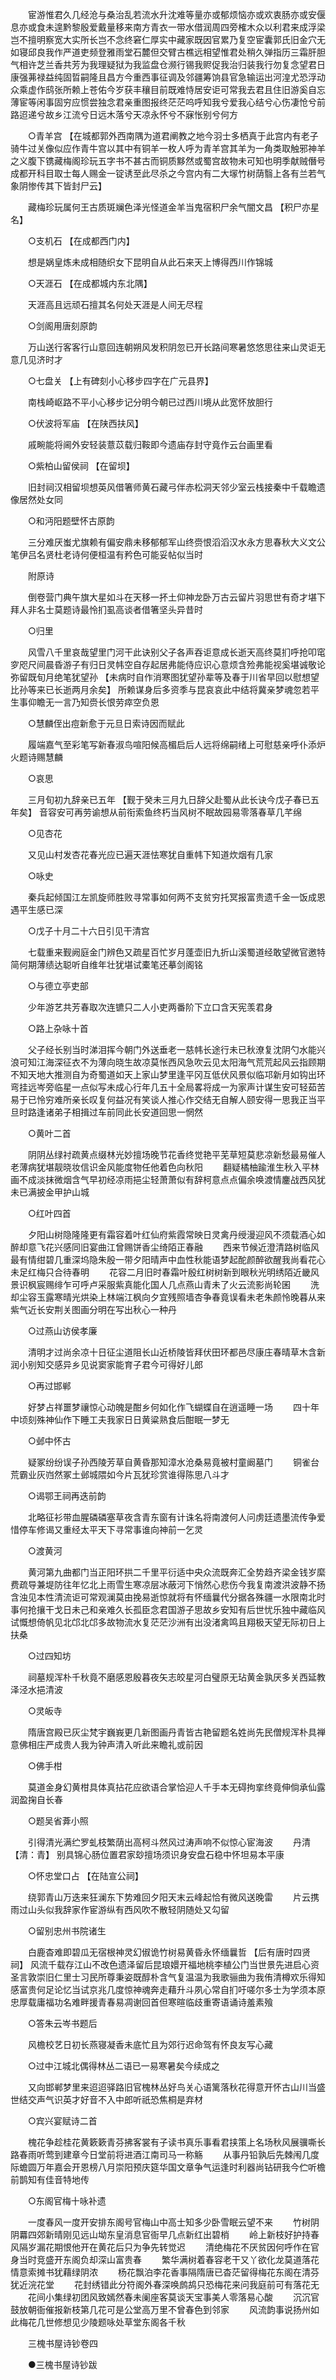 <!-- { "loadSidebar": true } -->
　　宦游惟君久几经沧与桑治乱若流水升沈难等量亦或郁烦恼亦或欢衷肠亦或安偃息亦或食未遑黔黎殷爱戴量移来南方青衣一带水借润周四旁榷木众以利君来成浮梁岂不擅明察宽大实所长岂不念终窘仁厚实中藏家既因官累乃复空宦囊郭氏旧金穴无如寝邱良我作严道吏频登雅雨堂石麓但交臂古樵远相望惟君处稍久弹指历三霜肝胆气相许芝兰香共芳为我理疑狱为我监盘仓濒行锡我赆促我治归装我行勿复念望君日康强茀禄益纯固晢嗣隆且昌方今重西事征调及邻疆筹饷县官急输运出河湟尤恐浮动众乘虚作鸱张所赖上苍佑今岁获丰穰目前既难恃居安讵可常我去君且住旧游奚自忘薄宦等闲事固穷应惯尝独念君亲重图报终茫茫呜呼知我兮爱我心结兮心伤凄怆兮前路迢递兮故乡江流兮日远木落兮天凉永怀兮不寐怅别兮何方 

　　○青羊宫 【在城都郭外西南隅为道君阐教之地今羽士多栖真于此宫内有老子骑牛过关像似应作青牛宫以其中有铜羊一枚人呼为青羊宫其羊为一角类取触邪神羊之义腹下镌藏梅阁珍玩五字书不甚古而铜质黟然或蜀宫故物未可知也明季献贼僭号成都开科目取士每人赐金一锭诱至此尽杀之今宫内有二大塜竹树荫翳上各有兰若气象阴惨传其下皆封尸云】 

　　藏梅珍玩属何王古质斑斓色泽光怪道金羊当鬼宿积尸余气闇文昌 【积尸亦星名】 

　　○支机石 【在成都西门内】 

　　想是娲皇炼未成相随织女下昆明自从此石来天上博得西川作锦城 

　　○天涯石 【在成都城内东北隅】 

　　天涯高且远顽石擅其名何处天涯是人间无尽程 

　　○剑阁用唐刻原韵 

　　万山送行客客行山意回连朝朔风发积阴忽已开长路间寒暑悠悠思往来山灵讵无意几见济时才 

　　○七盘关 【上有碑刻小心移步四字在广元县界】 

　　南栈崎岖路不平小心移步记分明今朝已过西川境从此宽怀放胆行 

　　○伏波将军庙 【在陕西扶风】 

　　戚畹能将阃外安轻装薏苡载归鞍即今遗庙存封守竟作云台画里看 

　　○紫柏山留侯祠 【在留坝】 

　　旧封祠汉相留坝想英风借箸师黄石藏弓伴赤松洞天邻少室云栈接秦中千载瞻遗像居然处女同 

　　○和沔阳题壁怀古原韵 

　　三分难厌蚩尤旗赖有偏安鼎未移郁郁军山终赍恨滔滔汉水永方思春秋大义文公笔伊吕名贤杜老诗何便桓温有矜色可能妥帖似当时 

　　附原诗 

　　倒卷营门典午旗大星如斗在天移一抔土仰神龙卧万古云留片羽思世有奇才堪下拜人非名士莫题诗最怜扪虱高谈者借箸坚头异昔时 

　　○归里 

　　风雪八千里哀哉望里门河干此诀别父子各声吞讵意成长逝天高终莫扪呼抢叩窀穸咫尺间晨昏游子有归日灵帏空自存起居弗能侍应识心意烦含殓弗能视奚堪诚敬论弥留既旬月绝笔犹望孙 【未病时自作消寒图犹望孙辈等及春于川省早回以慰想望比孙等来已长逝两月余矣】 所赖谋身后多资季与昆哀哀此中结将冀亲梦魂忽若平生事仰瞻无一言乃知赍长恨劳瘁空负恩 

　　○慧麟侄出痘新愈于元旦日索诗因而赋此 

　　履端嘉气至彩笔写新春淑鸟喧阳候高楣启后人远将绵嗣绪上可慰慈亲呼仆添炉火题诗赐慧麟 

　　○哀思 

　　三月旬初九辞亲已五年 【觐于癸未三月九日辞父赴蜀从此长诀今戊子春已五年矣】 音容安可再劳谕想从前衔索鱼终朽当风树不眠故园易零落春草几芊绵 

　　○见杏花 

　　又见山村发杏花春光应已遍天涯怯寒犹自重帏下知道炊烟有几家 

　　○咏史 

　　秦兵起倾国江左凯旋师胜败寻常事如何两不支贫穷托冥报富贵遗千金一饭成恩遇平生感已深 

　　○戊子十月二十六日引见干清宫 

　　七载重来觐阙庭金门辨色又疏星百忙岁月蓬壶旧九折山溪蜀道经敢望微官邀特简何期薄绩达聪听自维年壮犹堪试橐笔还摹剑阁铭 

　　○与德立亭吏部 

　　少年游艺共芳春取次连镳只二人小吏两番阶下立口含天宪羡君身 

　　○路上杂咏十首 

　　父子经长别当时涕泪挥今朝门外送垂老一慈帏长途行未已秋潦复沈阴勺水能兴浪可知江海深征衣不为薄向晓生故凉莫怅西风急吹云见太阳海气荒荒起风云指顾期不知天地大推测自为奇蜀道如天上家山梦里逢平冈互低伏风景似临邛新月如钩出环弯挂远岑旁临星一点似写未成心行年几五十全局畧将成一为家声计谋生安可轻茹苦易于已怜穷难所亲长叹复何益况有笑谈人推心作交结无自解人颐安得一思我正当平旦时路逢诸弟子相揖过车前同此长安道回思一惘然 

　　○黄叶二首 

　　阴阴丛绿衬疏黄点缀林光妙擅场晚节花香终觉艳平芜草短莫悲凉新愁最易催人老薄病犹堪靓晓妆信识金风能度物任他着色向秋阳 
　　翻疑橘柚踰淮生秋入平林画不成淡抹微烟含气早初经凉雨挹尘轻萧萧似有辞柯意点点偏余唤渡情鏖战西风犹未已满披金甲护山城 

　　○红叶四首 

　　夕阳山树隐隆隆更有霜容着叶红仙府紫霞常映日灵禽丹绶漫迎风不须载酒心如醉却意飞花兴感同旧宴曲江曾赐饼香尘绮陌正春融 
　　西来节候近澄清路树临风最有情绀碧几重深坞隐朱殷一带夕阳晴声中血性秋能语梦起酡颜醉欲醒我尚看花心未足红梅只合待春明 
　　花容二月旧时春霜叶殷红树树新到眼秋光明绣陌近畿风景识枫宸赐绯乍可呼卢采服紫真能化国人几点燕山青未了火云流影尚轮囷 
　　洗却尘容玉露寒晴光烘染上林端江枫向夕宜残照墙杏争春竟误看未老朱颜怜晚暮从来紫气近长安荆关图画分明在写出秋心一种丹 

　　○过燕山访侯孝廉 

　　清明才过尚余凉十日征尘道阻长山近桥陵皆拜伏田环都邑尽康庄春晴草木含新润小别知交感异乡见说窦家能育子君今可得好儿郎 

　　○再过邯郸 

　　好梦占祥噩梦禳惊心动魄是酣乡何如化作飞蝴蝶自在逍遥睡一场 
　　四十年中顷刻殊神仙作下睡工夫我家日日黄粱熟食后酣眠一梦无 

　　○邺中怀古 

　　疑冢纷纷误子孙西陵芳草自黄昏那知漳水沧桑易竟被村童阚墓门 
　　铜雀台荒霸业灰岿然冢土邺城隈如今片瓦犹珍赏谁得陈思八斗才 

　　○谒鄂王祠再迭前韵 

　　北略征衫带血腥磷磷塞草夜含青东窗有计诛名将南渡何人问虏廷遗墨流传争爱惜停车修谒又重经太平天下寻常事谁向神前一乞灵 

　　○渡黄河 

　　黄河第九曲都门当正阳环拱二千里平衍适中央众流既奔汇全势趋齐梁金钱岁縻费疏导兼堤防往年忆北上雨雪生寒凉层冰蔽河下悄然心悲伤今我复南渡洪波静不扬含浊见本性清流讵可常观澜莫由挽易逝惊就将有怀缅曩代分据各殊疆一水限南北时事何抢攘干戈日未己和亲难久长孤臣念君国游子思故乡安知有后世忧乐独中藏临风试慨想倚帆见北邙北邙多故物流水复茫茫沙洲有出没渚禽鸣且翔极天望无际初日上扶桑 

　　○过四知坊 

　　祠墓规浑朴千秋竟不磨感恩殷暮夜矢志皎星河白璧原无玷黄金孰厌多关西延教泽泾水挹清波 

　　○灵皈寺 

　　隋唐宫殿已灰尘梵宇巍峩更几新图画丹青皆古艳留题名姓尚先民僧规浑朴具禅意佛相庄严成贵人我为钟声清入听此来瞻礼或前因 

　　○佛手柑 

　　莫道金身幻黄柑具体真拈花应欲语合掌恰迎人千手本无碍拘挛终竟伸倘承仙露润盈掬自长春 

　　○题吴省葊小照 

　　引得清光满纻罗虬枝繁荫出高柯斗然风过涛声响不似惊心宦海波 
　　丹清 【清：青】 别具锦心肠位置君家玅擅场须识身安盘石稳中怀坦易本平康 

　　○怀忠堂口占 【在陆宣公祠】 

　　绕郭青山万迭来狂澜东下势难回夕阳天末云峰起恰有微风送晚雷 
　　片云携雨过山头似我辞家作宦游纵有西风吹不散轻阴随处又勾留 

　　○留别忠州书院诸生 

　　白鹿杳难即碧瓜无宿根神灵幻俶诡竹树易黄昏永怀缅曩哲 【后有唐时四贤祠】 风流千载存江山不改色遗泽留后昆琅嬛开福地桃李植公门当世景先进启心资圣言敦崇旧仁里士习民所尊秉姿既醇朴含气复温温为我歌骊曲为我侑清樽欢乐得知感富贵何足论忆当试京兆几度惊神魂奔走藉升斗夙心常自扪吁嗟尔多士为学须本原忠厚载庸福功名难畔援青春易凋谢回首但寒暄临歧重寄语诵诗羞素飱 

　　○答朱云岑书题后 

　　风檐校艺日初长燕寝凝香未底忙且为郊行迟命驾有怀良友写心藏 

　　○过中江城北偶得林丛二语已一易寒暑矣今续成之 

　　又向邯郸梦里来迢迢驿路旧官槐林丛好鸟关心语篱落秋花得意开怀古山川当盛世结交声气识英才好音不入中郎听祇恐焦桐是弃材 

　　○宾兴宴赋诗二首 

　　槐花争趁桂花黄簌簌青芬拂客裳有子读书真乐事看君挟策上名场秋风展骥嘶长路春雨听莺到建章今日堂前将进酒江南司马一称觞 
　　从事丹铅孰后先棘闱几度际蟾圆万年嘉会开恩榜八月崇阳预庆筵华国文章争气运逢时利器尚钻研我今伫听檐前鹊知有佳音特地传 

　　○东阁官梅十咏补遗 

　　一度春风一度开安排东阁号官梅山中高士知多少卧雪眠云望不来 
　　竹树阴阴羃四郊新晴刚见远山坳东皇消息官衙早几点新红出碧梢 
　　岭上新枝好护持春风隔岁漏花期恨他开在黄花后只为争先转觉迟 
　　清绝梅花不厌贫因何呼作在官身当时竞盛开东阁负却深山富贵春 
　　繁华满树着春容老干又丫欲化龙莫道落花情意索摊书犹藉绿阴浓 
　　杨花飘泊李花香事隔隋唐已杳茫留得梅花东阁在清芬犹近浣花堂 
　　花封绣错此分符阁外春深唤鹧鸪只恐梅花来问我庭前可有落花无 
　　花间小集绿初团风致嫣然春未阑座客莫谈天宝事美人零落易心酸 
　　沉沉官鼓放朝衙催报新枝第几花可是公堂高万里不曾春色到邻家 
　　风流韵事说扬州如此梅花几世修想见少陵题咏处草堂东阁各千秋 

　　三槐书屋诗钞卷四 

　　●三槐书屋诗钞跋 

